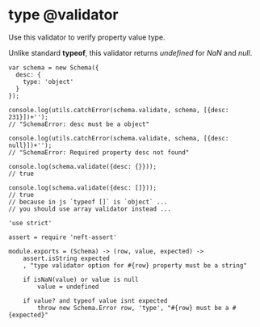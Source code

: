 type @validator
====

Use this validator to verify property value type.

Unlike standard **typeof**, this validator returns *undefined* for *NaN* and *null*.

```
var schema = new Schema({
  desc: {
    type: 'object'
  }
});

console.log(utils.catchError(schema.validate, schema, [{desc: 231}])+'');
// "SchemaError: desc must be a object"

console.log(utils.catchError(schema.validate, schema, [{desc: null}])+'');
// "SchemaError: Required property desc not found"

console.log(schema.validate({desc: {}}));
// true

console.log(schema.validate({desc: []}));
// true
// because in js `typeof []` is `object` ...
// you should use array validator instead ...
```

	'use strict'

	assert = require 'neft-assert'

	module.exports = (Schema) -> (row, value, expected) ->
		assert.isString expected
		, "type validator option for #{row} property must be a string"

		if isNaN(value) or value is null
			value = undefined

		if value? and typeof value isnt expected
			throw new Schema.Error row, 'type', "#{row} must be a #{expected}"

